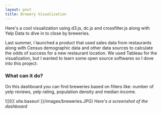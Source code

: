 ```yaml
---
layout: post
title: Brewery Visualization
---
```


Here's a cool visualization using d3.js, dc.js and crossfilter.js along with Yelp Data to dive in to close by breweries. 

Last summer, I launched a product that used sales data from restaurants along with Census demographic data and other data sources to calculate the odds of success for a new restaurant location. We used Tableau for the visualization, but I wanted to learn some open source softwares so I dove into this project:

### What can it do?
On this dashboard you can find breweries based on filters like: number of yelp reviews, yelp rating, population density and median income.

![]({{ site.baseurl }}/images/breweries.JPG)
*Here's a screenshot of the dashboard*